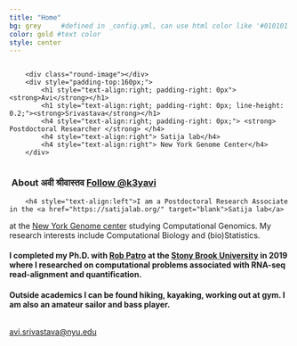 ```yaml
---
title: "Home"
bg: grey     #defined in _config.yml, can use html color like '#010101'
color: gold #text color
style: center
---
```


<div class="container">
<div class="row">
  <div class="column half">

		<div class="round-image"></div>
		<div style="padding-top:160px;">
			<h1 style="text-align:right; padding-right: 0px"> <strong>Avi</strong></h1>
			<h1 style="text-align:right; padding-right: 0px; line-height: 0.2;"><strong>Srivastava</strong></h1>
			<h4 style="text-align:right; padding-right: 0px;"> <strong> Postdoctoral Researcher </strong> </h4>
			<h4 style="text-align:right"> Satija lab</h4>
			<h4 style="text-align:right"> New York Genome Center</h4>
    	</div>	

  </div>
  <div class="column half">
	<div style="text-align: left">
    	<h3 style="text-align:left"><i class="fa fa-leaf"></i>&nbsp;About अवी श्रीवास्तव <a href="https://twitter.com/k3yavi?ref_src=twsrc%5Etfw" class="twitter-follow-button" data-size="large" data-show-count="false">Follow @k3yavi</a><script async src="//platform.twitter.com/widgets.js" charset="utf-8"></script> </h3>
		
    	<h4 style="text-align:left">I am a Postdoctoral Research Associate in the <a href="https://satijalab.org/" target="blank">Satija lab</a>
at the <a href="https://www.nygenome.org/" target="blank">New York Genome center</a> studying Computational Genomics. My research interests include Computational Biology and (bio)Statistics.</h4>
	<h4 style=""> I completed my Ph.D. with <a href="http://www.robpatro.com/redesign/" target="blank">Rob Patro</a> at the <a href="https://www.cs.stonybrook.edu/" target="blank">Stony Brook University</a> in 2019 where I researched on computational problems associated with RNA-seq read-alignment and quantification. </h4>
	<h4 style="text-align:left"> Outside academics I can be found hiking, kayaking, working out at gym. I am also an amateur sailor and bass player. </h4>
	</div>
  </div>
</div>
</div>


<style type="text/css">
  span.codedirection { unicode-bidi:bidi-override; direction: rtl; }
</style>

<i class="fa fa-envelope"></i>
<span class="codedirection">
ude.uyn@avatsavirs.iva
</span>


<h3 class="more-icons">
<a href="https://scholar.google.com/citations?user=HhKXdy4AAAAJ&hl=en&oi=ao"><i class="ai ai-google-scholar-square" aria-hidden="true"></i></a>
<a href="https://github.com/k3yavi"><i class="fa fa-github-square"></i></a> 
<a href="https://twitter.com/k3yavi"><i class="fa fa-twitter-square"></i></a> 
<a href="https://www.linkedin.com/in/avi-srivastava-3a703814"><i class="fa fa-linkedin-square"></i></a>
</h3>

